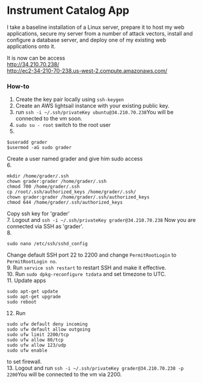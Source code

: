 # Instrument Catalog App

I take a baseline installation of a Linux server, prepare it to host my web applications, secure my server from a number of attack vectors, install and configure a database server, and deploy one of my existing web applications onto it.

It is now can be access
<br>
http://34.210.70.238/
<br>
http://ec2-34-210-70-238.us-west-2.compute.amazonaws.com/



### How-to
1. Create the key pair locally using ```ssh-keygen```
2. Create an AWS lightsail instance with your existing public key.
3. run ```ssh -i ~/.ssh/privateKey ubuntu@34.210.70.238```You will be connected to the vm soon.
4. ```sudo su - root``` switch to the root user
5.
```
$useradd grader
$usermod -aG sudo grader
```
Create a user named grader and give him sudo access
<br>
6. 
```
mkdir /home/grader/.ssh
chown grader:grader /home/grader/.ssh
chmod 700 /home/grader/.ssh
cp /root/.ssh/authorized_keys /home/grader/.ssh/
chown grader:grader /home/grader/.ssh/authorized_keys
chmod 644 /home/grader/.ssh/authorized_keys
``` 
Copy ssh key for 'grader'
<br>
7. Logout and ```ssh -i ~/.ssh/privateKey grader@34.210.70.238```
Now you are connected via SSH as 'grader'.
<br>
8.
```
sudo nano /etc/ssh/sshd_config
```
Change default SSH port 22 to 2200 and change ```PermitRootLogin``` to ```PermitRootLogin no```.
<br>
9. Run ```service ssh restart``` to restart SSH and make it effective.<br>
10. Run ```sudo dpkg-reconfigure tzdata``` and set timezone to UTC.<br>
11. Update apps
```
sudo apt-get update
sudo apt-get upgrade
sudo reboot
```
12. Run
```
sudo ufw default deny incoming
sudo ufw default allow outgoing
sudo ufw limit 2200/tcp
sudo ufw allow 80/tcp
sudo ufw allow 123/udp
sudo ufw enable
```
to set firewall.<br>
13. Logout and run ```ssh -i ~/.ssh/privateKey grader@34.210.70.238 -p 2200```You will be connected to the vm via 2200.
